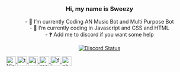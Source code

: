 ### <div align="center">Hi, my name is Sweezy</div>  

<div align= "center"> - 🔭 I’m currently Coding AN Music Bot and Multi Purpose Bot</div>
<div align= "center"> - 🌱 I’m currently coding in Javascript   and CSS and HTML</div>
<div align= "center"> - ❓  Add me to discord if you want some help</div>

<p align="center">
  <a href="https://discord.com/users/852580927665209376" target="_blank">
    <img src="https://lanyard.cnrad.dev/api/852580927665209376?bg=1f1f1f&borderRadius=5px" alt="Discord Status"/>
</p>

<img align="center" alt="Visual Studio Code" width="26px" src="https://i.imgur.com/LwSdAlE.png" />
<img align="center" alt="ts" width="26px" src="https://i.imgur.com/vSgFULR.png" />
<img align="center" alt="js" width="26px" src="https://i.imgur.com/3u1wzwE.png" />
<img align="center" alt="mongodb" width="26px" src="https://imgur.com/xN5cFRr.png" /> 
<img align="center" alt="firebase" width="26px" src="https://img.icons8.com/color/452/firebase.png" /> 
<img align="center" alt="photoshop" width="26px" src="https://i.imgur.com/OC1RcS5.jpg" /> <br />
